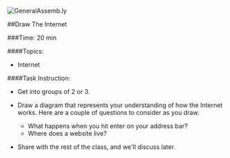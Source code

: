 ![GeneralAssemb.ly](http://studio.generalassemb.ly/GA_Slide_Assets/Exercise_icon_md.png)


##Draw The Internet

###Time: 20 min

####Topics:

*	Internet

####Task Instruction: 

*	Get into groups of 2 or 3.
*	Draw a diagram that represents your understanding of how the Internet works. Here are a couple of questions to consider as you draw.
	*	What happens when you hit enter on your address bar?
	*	Where does a website live?
	
*	Share  with the rest of the class, and we'll discuss later.
